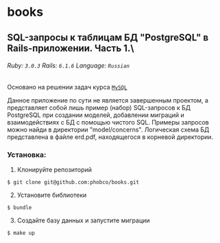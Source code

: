 # books
## SQL-запросы к таблицам БД "PostgreSQL" в Rails-приложении. Часть 1.\

###### Ruby: `3.0.3` Rails: `6.1.6` Language: `Russian`

Основано на решении задач курса [`MySQL`](https://stepik.org/course/63054/syllabus)

Данное приложение по сути не является завершенным проектом, а представляет собой лишь пример (набор) SQL-запросов к БД PostgreSQL при создании моделей, добавлении миграций и взаимодействиях с БД с помощью чистого SQL. Примеры запросов можно найди в директории "model/concerns".
Логическая схема БД представлена в файле erd.pdf, находящегося в корневой директории.

### Установка:
1. Клонируйте репозиторий
```
$ git clone git@github.com:phobco/books.git
```

2. Установите библиотеки
```
$ bundle
```

3. Создайте базу данных и запустите миграции
```
$ make up
```
